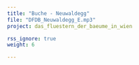 ```yaml
---
title: "Buche - Neuwaldegg"
file: "DFDB_Neuwaldegg_E.mp3"
project: das_fluestern_der_baeume_in_wien

rss_ignore: true
weight: 6

---
```

